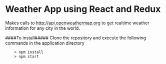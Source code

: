 # Weather App using React and Redux
Makes calls to http://api.openweathermap.org to get realtime weather information for any city in the world.


####To install#####
Clone the repository and execute the following commands in the application directory

```
	> npm install
	> npm start
```
